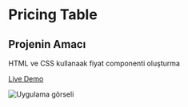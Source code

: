 # Pricing Table
## Projenin Amacı

HTML ve CSS kullanaak fiyat componenti oluşturma

[Live Demo](https://mustafadurmaz.github.io/projects/css/pricing_table/)

![Uygulama görseli](https://mustafadurmaz.github.io/projects/css/pricing_table/screen.png)
